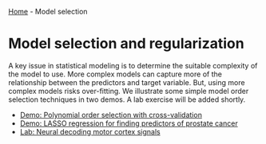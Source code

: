 [Home](../sequence.md) - Model selection 

# Model selection and regularization

A key issue in statistical modeling is to determine the suitable complexity
of the model to use.  More complex models can capture more of the relationship
between the predictors and target variable.  But, using more complex models risks
over-fitting.  We illustrate some simple model order selection techniques
in two demos.  A lab exercise will be added shortly.

* [Demo:  Polynomial order selection with cross-validation](./polyfit.ipynb)
* [Demo:  LASSO regression for finding predictors of prostate cancer](./prostate.ipynb) 
* [Lab: Neural decoding motor cortex signals](./lab_neuron_partial.ipynb) 


